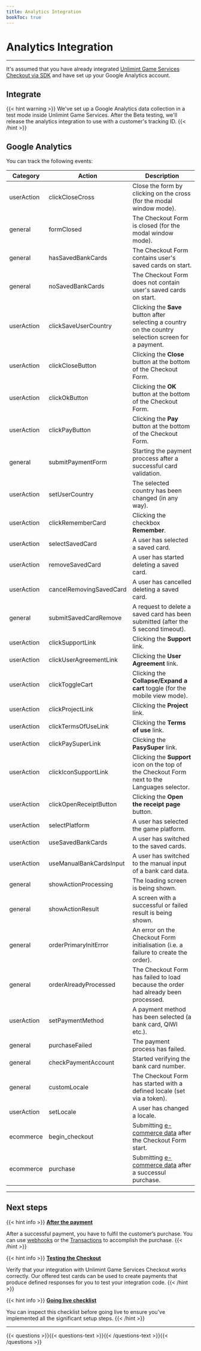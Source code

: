 ```yaml
---
title: Analytics Integration
bookToc: true
---
```


# Analytics Integration
***

It's assumed that you have already integrated [Unlimint Game Services Checkout via SDK](/docs/payments/sdk-integration) and have set up your Google Analytics account.

## Integrate

{{< hint warning >}}
We've set up a Google Analytics data collection in a test mode inside Unlimint Game Services. After the Beta testing, we'll release the analytics integration to use with a customer's tracking ID.
{{< /hint >}}

## Google Analytics

You can track the following events:

Category|Action|Description
---|---|---
userAction|clickCloseCross|Close the form by clicking on the cross (for the modal window mode).
general|formClosed|The Checkout Form is closed (for the modal window mode).
general|hasSavedBankCards|The Checkout Form contains user's saved cards on start.
general|noSavedBankCards|The Checkout Form does not contain user's saved cards on start.
userAction|clickSaveUserCountry|Clicking the **Save** button after selecting a country on the country selection screen for a payment.
userAction|clickCloseButton|Clicking the **Close** button at the bottom of the Checkout Form.
userAction|clickOkButton|Clicking the **OK** button at the bottom of the Checkout Form.
userAction|clickPayButton|Clicking the **Pay** button at the bottom of the Checkout Form.
general|submitPaymentForm|Starting the payment proccess after a successful card validation.
userAction|setUserCountry|The selected country has been changed (in any way).
userAction|clickRememberCard|Clicking the checkbox **Remember**.
userAction|selectSavedCard|A user has selected a saved card.
userAction|removeSavedCard|A user has started deleting a saved card.
userAction|cancelRemovingSavedCard|A user has cancelled deleting a saved card.
general|submitSavedCardRemove|A request to delete a saved card has been submitted (after the 5 second timeout).
userAction|clickSupportLink|Clicking the **Support** link.
userAction|clickUserAgreementLink|Clicking the **User Agreement** link.
userAction|clickToggleCart|Clicking the **Collapse/Expand a cart** toggle (for the mobile view mode).
userAction|clickProjectLink|Clicking the **Project** link.
userAction|clickTermsOfUseLink|Clicking the **Terms of use** link.
userAction|clickPaySuperLink|Clicking the **PasySuper** link.
userAction|clickIconSupportLink|Clicking the **Support** icon on the top of the Checkout Form next to the Languages selector.
userAction|clickOpenReceiptButton|Clicking the **Open the receipt page** button.
userAction|selectPlatform|A user has selected the game platform.
userAction|useSavedBankCards|A user has switched to the saved cards.
userAction|useManualBankCardsInput|A user has switched to the manual input of a bank card data.
general|showActionProcessing|The loading screen is being shown.
general|showActionResult|A screen with a successful or failed result is being shown.
general|orderPrimaryInitError|An error on the Checkout Form initialisation (i.e. a failure to create the order).
general|orderAlreadyProcessed|The Checkout Form has failed to load because the order had already been processed.
userAction|setPaymentMethod|A payment method has been selected (a bank card, QIWI etc.).
general|purchaseFailed|The payment process has failed.
general|checkPaymentAccount|Started verifying the bank card number.
general|customLocale|The Checkout Form has started with a defined locale (set via a token).
userAction|setLocale|A user has changed a locale.
ecommerce|begin_checkout|Submitting [e-commerce data](https://developers.google.com/analytics/devguides/collection/gtagjs/enhanced-ecommerce) after the Checkout Form start.
ecommerce|purchase|Submitting [e-commerce data](https://developers.google.com/analytics/devguides/collection/gtagjs/enhanced-ecommerce) after a successul purchase.

***

## Next steps

{{< hint info >}}
[**After the payment**](/docs/payments/fulfillment/)

After a successful payment, you have to fulfil the customer’s purchase. You can use [webhooks](/docs/payments/fulfillment/#fulfilling-purchases-with-webhooks) or the [Transactions](/docs/payments/fulfillment/#fulfilling-purchases-with-the-dashboard) to accomplish the purchase.
{{< /hint >}}

{{< hint info >}}
[**Testing the Checkout**](/docs/payments/testing/)

Verify that your integration with Unlimint Game Services Checkout works correctly. Our offered test cards can be used to create payments that produce defined responses for you to test your integration code.
{{< /hint >}}

{{< hint info >}}
[**Going live checklist**](/docs/payments/live/)

You can inspect this checklist before going live to ensure you've implemented all the significant setup steps.
{{< /hint >}}

***

{{< questions >}}{{< questions-text >}}{{< /questions-text >}}{{< /questions >}}
